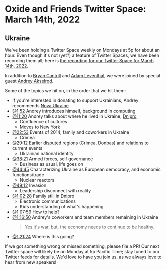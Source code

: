 # Oxide and Friends Twitter Space: March 14th, 2022

## Ukraine

We've been holding a Twitter Space weekly on Mondays at 5p for about an hour.
Even though it's not (yet?) a feature of Twitter Spaces, we have been
recording them all; here is
[the recording for our Twitter Space for March 14th, 2022](https://youtu.be/EdJU8mSWzQk).

In addition to
[Bryan Cantrill](https://twitter.com/bcantrill) and
[Adam Leventhal](https://twitter.com/ahl),
we were joined by special guest
[Andrey Akselrod](https://twitter.com/chelya).

Some of the topics we hit on, in the order that we hit them:

- If you're interested in donating to support Ukrainians, Andrey recommends [Nova Ukraine](https://novaukraine.org/)
- [@1:52](https://youtu.be/EdJU8mSWzQk?t=112)
  Andrey introduces himself, background in computing
- [@11:20](https://youtu.be/EdJU8mSWzQk?t=68)
  Andrey talks about where he lived in Ukraine,
  [Dnipro](https://en.wikipedia.org/wiki/Dnipro)
  - Confluence of cultures
  - Moves to New York
- [@22:53](https://youtu.be/EdJU8mSWzQk?t=1373)
  Events of 2014, family and coworkers in Ukraine
  - Crimea
- [@29:12](https://youtu.be/EdJU8mSWzQk?t=1752)
  Earlier disputed regions (Crimea, Donbas) and relations to current events
  - Ukrainian national identity
- [@38:21](https://youtu.be/EdJU8mSWzQk?t=2301)
  Armed forces, self governance
  - Business as usual, life goes on
- [@44:45](https://youtu.be/EdJU8mSWzQk?t=2685)
  Characterizing Ukraine as European democracy, and economic functions/trade
  - Nuclear reactors
- [@49:12](https://youtu.be/EdJU8mSWzQk?t=2952)
  Invasion
  - Leadership disconnect with reality
- [@1:02:28](https://youtu.be/EdJU8mSWzQk?t=3748)
  Family still in Dnipro
  - Electronic communications
  - Kids understanding of what's happening
- [@1:07:59](https://youtu.be/EdJU8mSWzQk?t=4079)
  How to help?
- [@1:16:50](https://youtu.be/EdJU8mSWzQk?t=4610)
  Andrey's coworkers and team members remaining in Ukraine
  > Yes it's war, but, the economy needs to continue to be healthy.
- [@1:21:24](https://youtu.be/EdJU8mSWzQk?t=4884)
  Where is this going?

If we got something wrong or missed something, please file a PR!
Our next Twitter space will likely be on Monday at 5p Pacific Time; stay tuned
to our Twitter feeds for details.  We'd love to have you join us, as we
always love to hear from new speakers!

